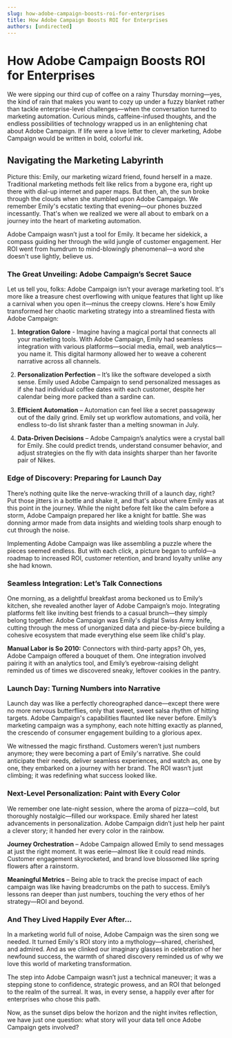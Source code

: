 ```yaml
---
slug: how-adobe-campaign-boosts-roi-for-enterprises
title: How Adobe Campaign Boosts ROI for Enterprises
authors: [undirected]
---
```



# How Adobe Campaign Boosts ROI for Enterprises

We were sipping our third cup of coffee on a rainy Thursday morning—yes, the kind of rain that makes you want to cozy up under a fuzzy blanket rather than tackle enterprise-level challenges—when the conversation turned to marketing automation. Curious minds, caffeine-infused thoughts, and the endless possibilities of technology wrapped us in an enlightening chat about Adobe Campaign. If life were a love letter to clever marketing, Adobe Campaign would be written in bold, colorful ink.

## Navigating the Marketing Labyrinth

Picture this: Emily, our marketing wizard friend, found herself in a maze. Traditional marketing methods felt like relics from a bygone era, right up there with dial-up internet and paper maps. But then, ah, the sun broke through the clouds when she stumbled upon Adobe Campaign. We remember Emily's ecstatic texting that evening—our phones buzzed incessantly. That's when we realized we were all about to embark on a journey into the heart of marketing automation.

Adobe Campaign wasn’t just a tool for Emily. It became her sidekick, a compass guiding her through the wild jungle of customer engagement. Her ROI went from humdrum to mind-blowingly phenomenal—a word she doesn't use lightly, believe us. 

### The Great Unveiling: Adobe Campaign’s Secret Sauce

Let us tell you, folks: Adobe Campaign isn’t your average marketing tool. It's more like a treasure chest overflowing with unique features that light up like a carnival when you open it—minus the creepy clowns. Here's how Emily transformed her chaotic marketing strategy into a streamlined fiesta with Adobe Campaign:

1. **Integration Galore** - Imagine having a magical portal that connects all your marketing tools. With Adobe Campaign, Emily had seamless integration with various platforms—social media, email, web analytics—you name it. This digital harmony allowed her to weave a coherent narrative across all channels. 

2. **Personalization Perfection** – It’s like the software developed a sixth sense. Emily used Adobe Campaign to send personalized messages as if she had individual coffee dates with each customer, despite her calendar being more packed than a sardine can. 

3. **Efficient Automation** – Automation can feel like a secret passageway out of the daily grind. Emily set up workflow automations, and voilà, her endless to-do list shrank faster than a melting snowman in July. 

4. **Data-Driven Decisions** – Adobe Campaign’s analytics were a crystal ball for Emily. She could predict trends, understand consumer behavior, and adjust strategies on the fly with data insights sharper than her favorite pair of Nikes.

### Edge of Discovery: Preparing for Launch Day

There’s nothing quite like the nerve-wracking thrill of a launch day, right? Put those jitters in a bottle and shake it, and that's about where Emily was at this point in the journey. While the night before felt like the calm before a storm, Adobe Campaign prepared her like a knight for battle. She was donning armor made from data insights and wielding tools sharp enough to cut through the noise.

Implementing Adobe Campaign was like assembling a puzzle where the pieces seemed endless. But with each click, a picture began to unfold—a roadmap to increased ROI, customer retention, and brand loyalty unlike any she had known. 

### Seamless Integration: Let’s Talk Connections

One morning, as a delightful breakfast aroma beckoned us to Emily’s kitchen, she revealed another layer of Adobe Campaign’s mojo. Integrating platforms felt like inviting best friends to a casual brunch—they simply belong together. Adobe Campaign was Emily's digital Swiss Army knife, cutting through the mess of unorganized data and piece-by-piece building a cohesive ecosystem that made everything else seem like child's play.

**Manual Labor is So 2010:** Connectors with third-party apps? Oh, yes, Adobe Campaign offered a bouquet of them. One integration involved pairing it with an analytics tool, and Emily’s eyebrow-raising delight reminded us of times we discovered sneaky, leftover cookies in the pantry.

### Launch Day: Turning Numbers into Narrative

Launch day was like a perfectly choreographed dance—except there were no more nervous butterflies, only that sweet, sweet salsa rhythm of hitting targets. Adobe Campaign's capabilities flaunted like never before. Emily’s marketing campaign was a symphony, each note hitting exactly as planned, the crescendo of consumer engagement building to a glorious apex.

We witnessed the magic firsthand. Customers weren’t just numbers anymore; they were becoming a part of Emily's narrative. She could anticipate their needs, deliver seamless experiences, and watch as, one by one, they embarked on a journey with her brand. The ROI wasn’t just climbing; it was redefining what success looked like.

### Next-Level Personalization: Paint with Every Color

We remember one late-night session, where the aroma of pizza—cold, but thoroughly nostalgic—filled our workspace. Emily shared her latest advancements in personalization. Adobe Campaign didn’t just help her paint a clever story; it handed her every color in the rainbow.

**Journey Orchestration** – Adobe Campaign allowed Emily to send messages at just the right moment. It was eerie—almost like it could read minds. Customer engagement skyrocketed, and brand love blossomed like spring flowers after a rainstorm. 

**Meaningful Metrics** – Being able to track the precise impact of each campaign was like having breadcrumbs on the path to success. Emily’s lessons ran deeper than just numbers, touching the very ethos of her strategy—ROI and beyond.

### And They Lived Happily Ever After...

In a marketing world full of noise, Adobe Campaign was the siren song we needed. It turned Emily's ROI story into a mythology—shared, cherished, and admired. And as we clinked our imaginary glasses in celebration of her newfound success, the warmth of shared discovery reminded us of why we love this world of marketing transformation.

The step into Adobe Campaign wasn’t just a technical maneuver; it was a stepping stone to confidence, strategic prowess, and an ROI that belonged to the realm of the surreal. It was, in every sense, a happily ever after for enterprises who chose this path.

Now, as the sunset dips below the horizon and the night invites reflection, we have just one question: what story will your data tell once Adobe Campaign gets involved?